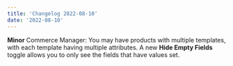 ```yaml
---
title: 'Changelog 2022-08-10'
date: '2022-08-10'
---
```

**Minor** Commerce Manager: You may have products with multiple templates, with each template having multiple attributes. A new **Hide Empty Fields** toggle allows you to only see the fields that have values set.
